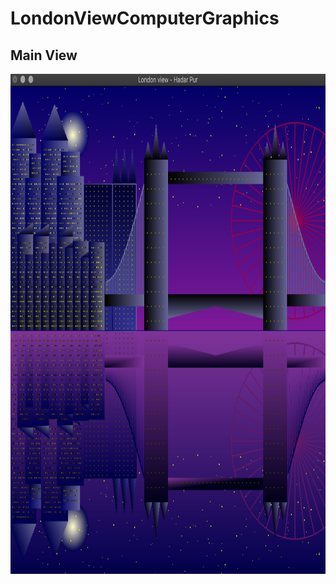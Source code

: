 # LondonViewComputerGraphics

## Main View

<img src="https://github.com/HadarPur/LondonViewComputerGraphics/blob/master/LondonView.png" width="1000" height="800" />
